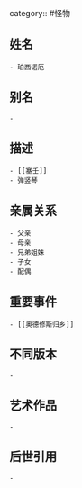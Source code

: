 category:: #怪物
## 姓名
	- 珀西诺厄
## 别名
	-
## 描述
	- [[塞壬]]
	- 弹竖琴
## 亲属关系
	- 父亲
	- 母亲
	- 兄弟姐妹
	- 子女
	- 配偶
## 重要事件
	- [[奥德修斯归乡]]
## 不同版本
	-
## 艺术作品
	-
## 后世引用
	-
